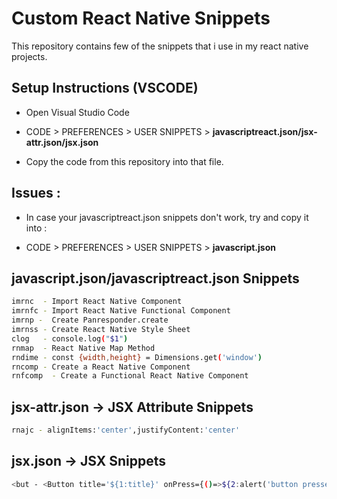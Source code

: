 # Custom React Native Snippets

This repository contains few of the snippets that i use in my react native projects.

## Setup Instructions (VSCODE)

- Open Visual Studio Code

- CODE > PREFERENCES > USER SNIPPETS > **javascriptreact.json/jsx-attr.json/jsx.json**

- Copy the code from this repository into that file.

## Issues :

- In case your javascriptreact.json snippets don't work, try and copy it into :

- CODE > PREFERENCES > USER SNIPPETS > **javascript.json**

## javascript.json/javascriptreact.json Snippets

```sh
imrnc  - Import React Native Component
imrnfc - Import React Native Functional Component
imrnp -  Create Panresponder.create
imrnss - Create React Native Style Sheet
clog   - console.log("$1")
rnmap  - React Native Map Method
rndime - const {width,height} = Dimensions.get('window')
rncomp - Create a React Native Component
rnfcomp  - Create a Functional React Native Component
```

## jsx-attr.json -> JSX Attribute Snippets

```sh
rnajc - alignItems:'center',justifyContent:'center'
```

## jsx.json -> JSX Snippets

```sh
<but - <Button title='${1:title}' onPress={()=>${2:alert('button pressed')}}/>
```
